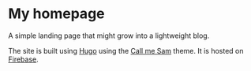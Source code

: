 # My homepage

A simple landing page that might grow into a lightweight blog.

The site is built using [Hugo](https://gohugo.io) using the [Call me Sam](https://themes.gohugo.io/hugo-theme-sam/) theme.
It is hosted on [Firebase](https://firebase.google.com).
